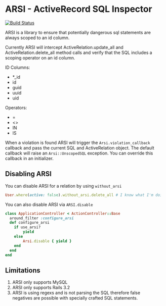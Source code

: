 # ARSI - ActiveRecord SQL Inspector

[![Build Status](https://magnum.travis-ci.com/zendesk/arsi.svg?token=MsU5XFxeU3atFLQoVGDv&branch=master)](https://magnum.travis-ci.com/zendesk/arsi)

ARSI is a library to ensure that potentially dangerous sql statements are always scoped to an id column.

Currently ARSI will intercept ActiveRelation.update_all and ActiveRelation.delete_all method calls and verify that the SQL includes a scoping operator on an id column.

ID Columns:

- *_id
- id
- guid
- uuid
- uid

Operators:

- =
- <>
- IN
- IS

When a violation is found ARSI will trigger the `Arsi.violation_callback` callback and pass the current SQL and ActiveRelation object. The default callback will raise an `Arsi::UnscopedSQL` exception. You can override this callback in an initializer.

## Disabling ARSI

You can disable ARSI for a relation by using `without_arsi`

```ruby
User.where(active: false).without_arsi.delete_all # I know what I'm doing...

```

You can also disable ARSI via `ARSI.disable`

```ruby
class ApplicationController < ActionController::Base
  around_filter :configure_arsi
  def configure_arsi
    if use_arsi?
    	yield
    else
    	Arsi.disable { yield }
    end
  end
end
```


## Limitations

1. ARSI only supports MySQL
2. ARSI only supports Rails 3.2
2. ARSI is using regexs and is not parsing the SQL therefore false negatives are possible with specially crafted SQL statements.
